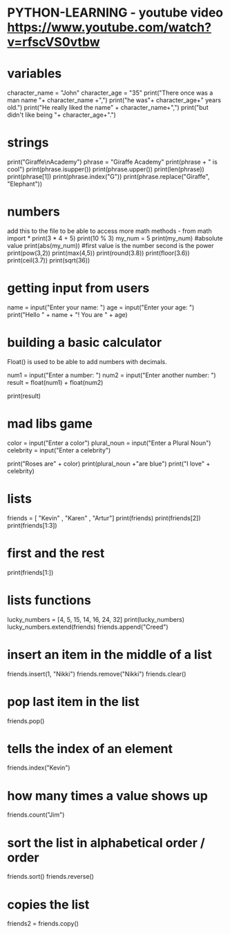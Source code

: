 # PYTHON-LEARNING - youtube video https://www.youtube.com/watch?v=rfscVS0vtbw

# variables

character_name = "John"
character_age = "35"
print("There once was a man name "+ character_name +",")
print("he was"+ character_age+" years old.")
print("He really liked the name" + character_name+",")
print("but didn't like being "+ character_age+".")

# strings
print("Giraffe\nAcademy")
phrase = "Giraffe Academy"
print(phrase + " is cool")
print(phrase.isupper())
print(phrase.upper())
print(len(phrase))
print(phrase[1])
print(phrase.index("G"))
print(phrase.replace("Giraffe", "Elephant"))

# numbers
add this to the file to be able to access more math methods - from math import *
print(3 * 4 + 5)
print(10 % 3)
my_num = 5
print(my_num)
#absolute value
print(abs(my_num))
#first value is the number second is the power
print(pow(3,2))
print(max(4,5))
print(round(3.8))
print(floor(3.6))
print(ceil(3.7))
print(sqrt(36))

# getting input from users

name = input("Enter your name: ")
age = input("Enter your age: ")
print("Hello "  +  name + "! You are " + age)


# building a basic calculator

Float() is used to be able to add numbers with decimals. 

num1 = input("Enter a number: ")
num2 = input("Enter another number: ")
result = float(num1) + float(num2)

print(result)

# mad libs game

color = input("Enter a color")
plural_noun = input("Enter a Plural Noun")
celebrity = input("Enter a celebrity")

print("Roses are" + color)
print(plural_noun +"are blue")
print("I love" + celebrity)

# lists
friends = [ "Kevin" , "Karen" , "Artur"]
print(friends)
print(friends[2])
print(friends[1:3])
# first and the rest
print(friends[1:])


# lists functions
lucky_numbers = [4, 5, 15, 14, 16, 24, 32]
print(lucky_numbers)
lucky_numbers.extend(friends)
friends.append("Creed")
# insert an item in the middle of a list
friends.insert(1, "Nikki")
friends.remove("Nikki")
friends.clear()
# pop last item in the list
friends.pop()
# tells the index of an element
friends.index("Kevin")
# how many times a value shows up
friends.count("Jim")
# sort the list in alphabetical order / order
friends.sort()
friends.reverse()
# copies the list
friends2 = friends.copy()
